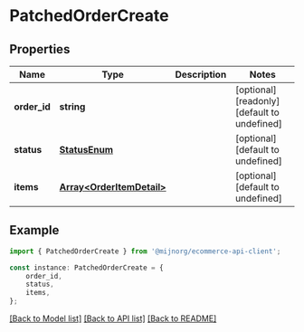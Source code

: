 # PatchedOrderCreate


## Properties

Name | Type | Description | Notes
------------ | ------------- | ------------- | -------------
**order_id** | **string** |  | [optional] [readonly] [default to undefined]
**status** | [**StatusEnum**](StatusEnum.md) |  | [optional] [default to undefined]
**items** | [**Array&lt;OrderItemDetail&gt;**](OrderItemDetail.md) |  | [optional] [default to undefined]

## Example

```typescript
import { PatchedOrderCreate } from '@mijnorg/ecommerce-api-client';

const instance: PatchedOrderCreate = {
    order_id,
    status,
    items,
};
```

[[Back to Model list]](../README.md#documentation-for-models) [[Back to API list]](../README.md#documentation-for-api-endpoints) [[Back to README]](../README.md)
